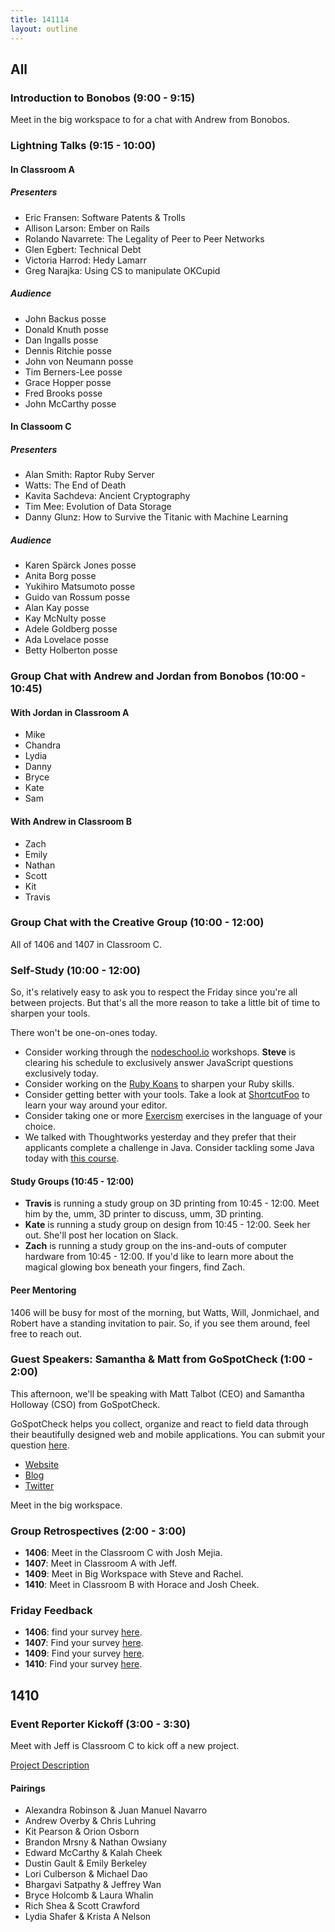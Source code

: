 ```yaml
---
title: 141114
layout: outline
---
```


## All

### Introduction to Bonobos (9:00 - 9:15)

Meet in the big workspace to for a chat with Andrew from Bonobos.

### Lightning Talks (9:15 - 10:00)

#### In Classroom A

##### Presenters

* Eric Fransen: Software Patents & Trolls
* Allison Larson: Ember on Rails
* Rolando Navarrete: The Legality of Peer to Peer Networks
* Glen Egbert: Technical Debt
* Victoria Harrod: Hedy Lamarr
* Greg Narajka: Using CS to manipulate OKCupid

##### Audience

* John Backus posse
* Donald Knuth posse
* Dan Ingalls posse
* Dennis Ritchie posse
* John von Neumann posse
* Tim Berners-Lee posse
* Grace Hopper posse
* Fred Brooks posse
* John McCarthy posse

#### In Classoom C

##### Presenters

* Alan Smith: Raptor Ruby Server
* Watts: The End of Death
* Kavita Sachdeva: Ancient Cryptography
* Tim Mee: Evolution of Data Storage
* Danny Glunz: How to Survive the Titanic with Machine Learning

##### Audience

* Karen Spärck Jones posse
* Anita Borg posse
* Yukihiro Matsumoto posse
* Guido van Rossum posse
* Alan Kay posse
* Kay McNulty posse
* Adele Goldberg posse
* Ada Lovelace posse
* Betty Holberton posse

### Group Chat with Andrew and Jordan from Bonobos (10:00 - 10:45)

#### With Jordan in Classroom A

* Mike
* Chandra
* Lydia
* Danny
* Bryce
* Kate
* Sam

#### With Andrew in Classroom B

* Zach
* Emily
* Nathan
* Scott
* Kit
* Travis

### Group Chat with the Creative Group (10:00 - 12:00)

All of 1406 and 1407 in Classroom C.

### Self-Study (10:00 - 12:00)

So, it's relatively easy to ask you to respect the Friday since you're all between projects. But that's all
the more reason to take a little bit of time to sharpen your tools.

There won't be one-on-ones today.

* Consider working through the [nodeschool.io](http://nodeschool.io/) workshops. **Steve** is clearing his
  schedule to exclusively answer JavaScript questions exclusively today.
* Consider working on the [Ruby Koans](http://rubykoans.com/) to sharpen your Ruby skills.
* Consider getting better with your tools. Take a look at [ShortcutFoo](https://www.shortcutfoo.com/) to
  learn your way around your editor.
* Consider taking one or more [Exercism](http://exercism.io) exercises in the language of your choice.
* We talked with Thoughtworks yesterday and they prefer that their applicants complete a challenge in Java.
  Consider tackling some Java today with [this course](https://www.udemy.com/java-tutorial/).

#### Study Groups (10:45 - 12:00)

* **Travis** is running a study group on 3D printing from 10:45 - 12:00. Meet him by the, umm, 3D printer to discuss, umm, 3D
  printing.
* **Kate** is running a study group on design from 10:45 - 12:00. Seek her out. She'll post her location on Slack.
* **Zach** is running a study group on the ins-and-outs of computer hardware from 10:45 - 12:00. If you'd like to learn more about the magical glowing box beneath your fingers, find Zach.

#### Peer Mentoring

1406 will be busy for most of the morning, but Watts, Will, Jonmichael, and Robert have a standing invitation to pair. So, if you see them around, feel free to reach out.

### Guest Speakers: Samantha & Matt from GoSpotCheck (1:00 - 2:00)

This afternoon, we'll be speaking with Matt Talbot (CEO) and Samantha Holloway (CSO) from GoSpotCheck.

GoSpotCheck helps you collect, organize and react to field data through their beautifully designed web and mobile applications. You can submit your question [here](https://www.google.com/moderator/#16/e=2151f7).

* [Website](http://www.gospotcheck.com)
* [Blog](http://www.gospotcheck.com/blog/)
* [Twitter](https://twitter.com/gospotcheck)

Meet in the big workspace.

### Group Retrospectives (2:00 - 3:00)

* **1406**: Meet in the Classroom C with Josh Mejia.
* **1407**: Meet in Classroom A with Jeff.
* **1409**: Meet in Big Workspace with Steve and Rachel.
* **1410**: Meet in Classroom B with Horace and Josh Cheek.

### Friday Feedback
* **1406**: find your survey [here](https://docs.google.com/a/casimircreative.com/forms/d/1xLe7idsTFlrkUsmJgFoleyKsMzfNTcL20fTmeosrd1w/viewform).
* **1407**: Find your survey [here](https://docs.google.com/a/casimircreative.com/forms/d/1GDeqNRDXLpR3ipIQ_Q8M9ZNQrhtg0PJIjiZoDCPH6rE/viewform).
* **1409**: Find your survey [here](https://docs.google.com/a/casimircreative.com/forms/d/1IOfnNMGIDQ95CVU-r8awEqmNt5_rWM8WK85H41Eui_c/viewform).
* **1410**: Find your survey [here](https://docs.google.com/a/casimircreative.com/forms/d/1Ogc2UHo9IZShMf31DXkKfV1DdYthrHNx11I-LwTO_XI/viewform).

## 1410

### Event Reporter Kickoff (3:00 - 3:30)

Meet with Jeff is Classroom C to kick off a new project.

[Project Description](http://tutorials.jumpstartlab.com/projects/event_reporter.html)

#### Pairings

* Alexandra Robinson & Juan Manuel Navarro
* Andrew Overby & Chris Luhring
* Kit Pearson & Orion Osborn
* Brandon Mrsny & Nathan Owsiany
* Edward McCarthy & Kalah Cheek
* Dustin Gault & Emily Berkeley
* Lori Culberson & Michael Dao
* Bhargavi Satpathy & Jeffrey Wan
* Bryce Holcomb & Laura Whalin
* Rich Shea & Scott Crawford
* Lydia Shafer & Krista A Nelson

